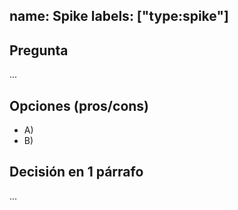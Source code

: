 name: Spike
labels: ["type:spike"]
---
## Pregunta
...

## Opciones (pros/cons)
- A)
- B)

## Decisión en 1 párrafo
...
